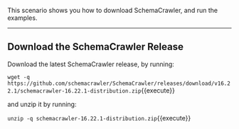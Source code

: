 This scenario shows you how to download SchemaCrawler, and run the examples.

-----

## Download the SchemaCrawler Release
Download the latest SchemaCrawler release, by running:

`wget -q  https://github.com/schemacrawler/SchemaCrawler/releases/download/v16.22.1/schemacrawler-16.22.1-distribution.zip`{{execute}}

and unzip it by running:

`unzip -q schemacrawler-16.22.1-distribution.zip`{{execute}}
